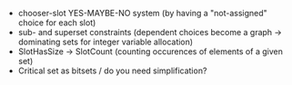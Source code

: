 - chooser-slot YES-MAYBE-NO system (by having a "not-assigned" choice for each slot)
- sub- and superset constraints (dependent choices become a graph -> dominating sets for integer variable allocation)
- SlotHasSize -> SlotCount (counting occurences of elements of a given set)
- Critical set as bitsets / do you need simplification?

